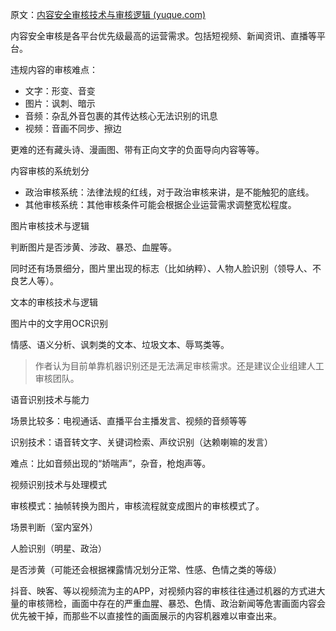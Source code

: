 原文：[内容安全审核技术与审核逻辑 (yuque.com)](https://www.yuque.com/wuxianfeng/uvyeb4/mfdxdi)

内容安全审核是各平台优先级最高的运营需求。包括短视频、新闻资讯、直播等平台。

违规内容的审核难点：

- 文字：形变、音变
- 图片：讽刺、暗示
- 音频：杂乱外音包裹的其传达核心无法识别的讯息
- 视频：音画不同步、擦边

更难的还有藏头诗、漫画图、带有正向文字的负面导向内容等等。

内容审核的系统划分

- 政治审核系统：法律法规的红线，对于政治审核来讲，是不能触犯的底线。
- 其他审核系统：其他审核条件可能会根据企业运营需求调整宽松程度。

图片审核技术与逻辑

判断图片是否涉黄、涉政、暴恐、血腥等。

同时还有场景细分，图片里出现的标志（比如纳粹）、人物人脸识别（领导人、不良艺人等）。

文本的审核技术与逻辑

图片中的文字用OCR识别

情感、语义分析、讽刺类的文本、垃圾文本、辱骂类等。

> 作者认为目前单靠机器识别还是无法满足审核需求。还是建议企业组建人工审核团队。

语音识别技术与能力

场景比较多：电视通话、直播平台主播发言、视频的音频等等

识别技术：语音转文字、关键词检索、声纹识别（达赖喇嘛的发言）

难点：比如音频出现的“娇喘声”，杂音，枪炮声等。

视频识别技术与处理模式

审核模式：抽帧转换为图片，审核流程就变成图片的审核模式了。

场景判断（室内室外）

人脸识别（明星、政治）

是否涉黄（可能还会根据裸露情况划分正常、性感、色情之类的等级）

抖音、映客、等以视频流为主的APP，对视频内容的审核往往通过机器的方式进大量的审核筛检，画面中存在的严重血腥、暴恐、色情、政治新闻等危害画面内容会优先被干掉，而那些不以直接性的画面展示的内容机器难以审查出来。



